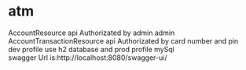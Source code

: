 # atm
AccountResource api Authorizated by admin admin<br>
AccountTransactionResource api Authorizated by card number and pin<br>
dev profile use h2 database and prod profile mySql<br>
swagger Url is:http://localhost:8080/swagger-ui/<br>
